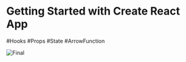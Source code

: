 # Getting Started with Create React App
#Hooks #Props  #State #ArrowFunction 



![Final](https://user-images.githubusercontent.com/88527463/159186343-6ce74f8c-77e8-4da1-8e8f-1e6a5eadc403.png)
